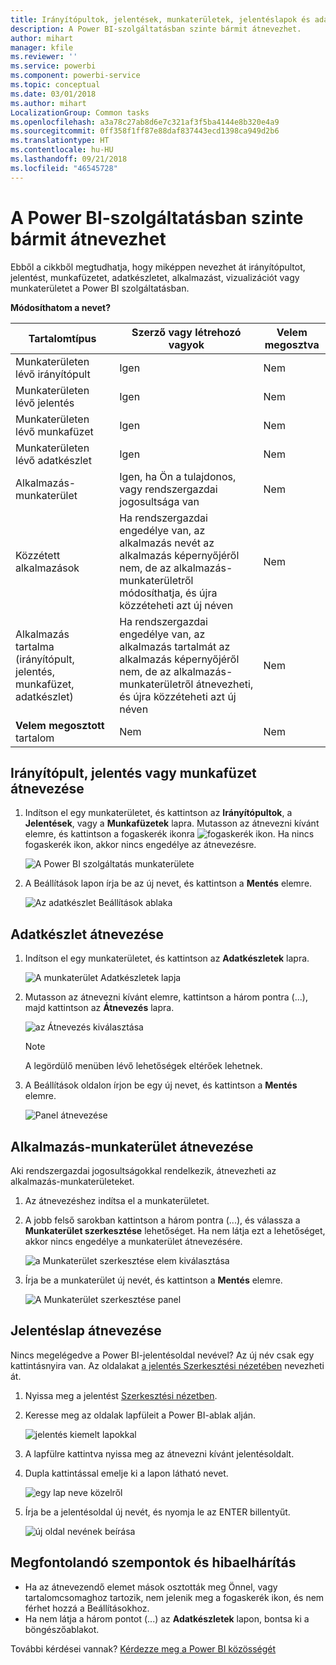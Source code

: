 ```yaml
---
title: Irányítópultok, jelentések, munkaterületek, jelentéslapok és adatkészletek átnevezése
description: A Power BI-szolgáltatásban szinte bármit átnevezhet.
author: mihart
manager: kfile
ms.reviewer: ''
ms.service: powerbi
ms.component: powerbi-service
ms.topic: conceptual
ms.date: 03/01/2018
ms.author: mihart
LocalizationGroup: Common tasks
ms.openlocfilehash: a3a78c27ab8d6e7c321af3f5ba4144e8b320e4a9
ms.sourcegitcommit: 0ff358f1ff87e88daf837443ecd1398ca949d2b6
ms.translationtype: HT
ms.contentlocale: hu-HU
ms.lasthandoff: 09/21/2018
ms.locfileid: "46545728"
---
```

# <a name="rename-almost-anything-in-power-bi-service"></a>A Power BI-szolgáltatásban szinte bármit átnevezhet
Ebből a cikkből megtudhatja, hogy miképpen nevezhet át irányítópultot, jelentést, munkafüzetet, adatkészletet, alkalmazást, vizualizációt vagy munkaterületet a Power BI szolgáltatásban.

**Módosíthatom a nevet?**

| Tartalomtípus | Szerző vagy létrehozó vagyok | Velem megosztva |
| --- | --- | --- |
| Munkaterületen lévő irányítópult |Igen |Nem |
| Munkaterületen lévő jelentés |Igen |Nem |
| Munkaterületen lévő munkafüzet |Igen |Nem |
| Munkaterületen lévő adatkészlet |Igen |Nem |
| Alkalmazás-munkaterület |Igen, ha Ön a tulajdonos, vagy rendszergazdai jogosultsága van |Nem |
| Közzétett alkalmazások |Ha rendszergazdai engedélye van, az alkalmazás nevét az alkalmazás képernyőjéről nem, de az alkalmazás-munkaterületről módosíthatja, és újra közzéteheti azt új néven |Nem |
| Alkalmazás tartalma (irányítópult, jelentés, munkafüzet, adatkészlet) |Ha rendszergazdai engedélye van, az alkalmazás tartalmát az alkalmazás képernyőjéről nem, de az alkalmazás-munkaterületről átnevezheti, és újra közzéteheti azt új néven |Nem |
| **Velem megosztott** tartalom |Nem |Nem |

## <a name="rename-a-dashboard-report-or-workbook"></a>Irányítópult, jelentés vagy munkafüzet átnevezése
1. Indítson el egy munkaterületet, és kattintson az **Irányítópultok**, a **Jelentések**, vagy a **Munkafüzetek** lapra. Mutasson az átnevezni kívánt elemre, és kattintson a fogaskerék ikonra ![fogaskerék ikon](media/service-rename/powerbi-cog-icon.png). Ha nincs fogaskerék ikon, akkor nincs engedélye az átnevezésre.
   
   ![A Power BI szolgáltatás munkaterülete](media/service-rename/power-bi-workspace-dashboards.png)
2. A Beállítások lapon írja be az új nevet, és kattintson a **Mentés** elemre.
   
   ![Az adatkészlet Beállítások ablaka](media/service-rename/power-bi-rename-dashboard2.png)

## <a name="rename-a-dataset"></a>Adatkészlet átnevezése
1. Indítson el egy munkaterületet, és kattintson az **Adatkészletek** lapra.
   
   ![A munkaterület Adatkészletek lapja](media/service-rename/power-bi-ellipses.png)
2. Mutasson az átnevezni kívánt elemre, kattintson a három pontra (...), majd kattintson az **Átnevezés** lapra.  
   
      ![az Átnevezés kiválasztása](media/service-rename/power-bi-rename-datasets.png)
   
   > [!NOTE]
   > A legördülő menüben lévő lehetőségek eltérőek lehetnek.
   > 
   > 
3. A Beállítások oldalon írjon be egy új nevet, és kattintson a **Mentés** elemre.
   
     ![Panel átnevezése](media/service-rename/power-bi-rename.png)

## <a name="rename-an-app-workspace"></a>Alkalmazás-munkaterület átnevezése
Aki rendszergazdai jogosultságokkal rendelkezik, átnevezheti az alkalmazás-munkaterületeket.

1. Az átnevezéshez indítsa el a munkaterületet.
2. A jobb felső sarokban kattintson a három pontra (...), és válassza a **Munkaterület szerkesztése** lehetőséget. Ha nem látja ezt a lehetőséget, akkor nincs engedélye a munkaterület átnevezésére. 
   
    ![a Munkaterület szerkesztése elem kiválasztása](media/service-rename/power-bi-edit-workspace.png)
3. Írja be a munkaterület új nevét, és kattintson a **Mentés** elemre.
   
   ![A Munkaterület szerkesztése panel](media/service-rename/power-bi-workspace-rename.png)

## <a name="rename-a-page-in-a-report"></a>Jelentéslap átnevezése
Nincs megelégedve a Power BI-jelentésoldal nevével?  Az új név csak egy kattintásnyira van. Az oldalakat [a jelentés Szerkesztési nézetében](service-interact-with-a-report-in-editing-view.md) nevezheti át.

1. Nyissa meg a jelentést [Szerkesztési nézetben](consumer/end-user-reading-view.md).
2. Keresse meg az oldalak lapfüleit a Power BI-ablak alján.
   
    ![jelentés kiemelt lapokkal](media/service-rename/report-page-tabs-new.png)
3. A lapfülre kattintva nyissa meg az átnevezni kívánt jelentésoldalt.
4. Dupla kattintással emelje ki a lapon látható nevet.  
   
    ![egy lap neve közelről](media/service-rename/hilite-tab.png)
5. Írja be a jelentésoldal új nevét, és nyomja le az ENTER billentyűt.
   
    ![új oldal nevének beírása](media/service-rename/new-name.png)

## <a name="considerations-and-troubleshooting"></a>Megfontolandó szempontok és hibaelhárítás
* Ha az átnevezendő elemet mások osztották meg Önnel, vagy tartalomcsomaghoz tartozik, nem jelenik meg a fogaskerék ikon, és nem férhet hozzá a Beállításokhoz.
* Ha nem látja a három pontot (...) az **Adatkészletek** lapon, bontsa ki a böngészőablakot.

További kérdései vannak? [Kérdezze meg a Power BI közösségét](http://community.powerbi.com/)


